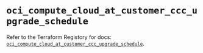 # `oci_compute_cloud_at_customer_ccc_upgrade_schedule`

Refer to the Terraform Registory for docs: [`oci_compute_cloud_at_customer_ccc_upgrade_schedule`](https://registry.terraform.io/providers/oracle/oci/6.18.0/docs/resources/compute_cloud_at_customer_ccc_upgrade_schedule).
